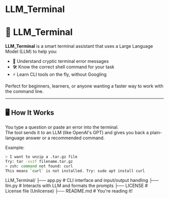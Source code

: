 # LLM_Terminal

# 🧠 LLM_Terminal

**LLM_Terminal** is a smart terminal assistant that uses a Large Language Model (LLM) to help you:

- 🧾 Understand cryptic terminal error messages
- 🛠️ Know the correct shell command for your task
- ⚡ Learn CLI tools on the fly, without Googling

Perfect for beginners, learners, or anyone wanting a faster way to work with the command line.

---

## 🖥️ How It Works

You type a question or paste an error into the terminal.  
The tool sends it to an LLM (like OpenAI's GPT) and gives you back a plain-language answer or a recommended command.

Example:
```bash
> I want to unzip a .tar.gz file
Try: tar -xvzf filename.tar.gz
> zsh: command not found: curl
This means `curl` is not installed. Try: sudo apt install curl
```
LLM_Terminal/
├── app.py        # CLI interface and input/output handling
├── llm.py        # Interacts with LLM and formats the prompts
├── LICENSE       # License file (Unlicense)
├── README.md     # You're reading it!
